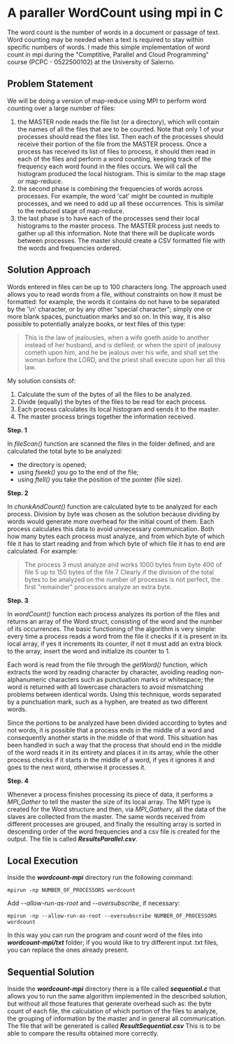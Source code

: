 # A paraller WordCount using mpi in C

The word count is the number of words in a document or passage of text. Word counting may be needed when a text is required to stay within specific numbers of words.
I made this simple implementation of word count in mpi during the "Comptitive, Parallel and Cloud Programming" course (PCPC - 0522500102) at the University of Salerno.

## Problem Statement

We will be doing a version of map-reduce using MPI to perform word counting over a large number of files:
1. the MASTER node reads the file list (or a directory), which will contain the names of all the files that are to be counted. Note that only 1 of your processes should read the files list. Then each of the processes should receive their portion of the file from the MASTER process. Once a process has received its list of files to process, it should then read in each of the files and perform a word counting, keeping track of the frequency each word found in the files occurs. We will call the histogram produced the local histogram. This is similar to the map stage or map-reduce.
2. the second phase is combining the frequencies of words across processes. For example, the word 'cat' might be counted in multiple processes, and we need to add up all these occurrences. This is similar to the reduced stage of map-reduce.
3. the last phase is to have each of the processes send their local histograms to the master process. The MASTER process just needs to gather up all this information. Note that there will be duplicate words between processes. The master should create a CSV formatted file with the words and frequencies ordered.

## Solution Approach

Words entered in files can be up to 100 characters long. The approach used allows you to read words from a file, without constraints on how it must be formatted: for example, the words it contains do not have to be separated by the '\n' character, or by any other "special character"; simply one or more blank spaces, punctuation marks and so on.
In this way, it is also possible to potentially analyze books, or text files of this type:

> This is the law of jealousies, when a wife goeth aside to another
> instead of her husband, and is defiled; or when the spirit of
> jealousy cometh upon him, and he be jealous over his wife, and shall
> set the woman before the LORD, and the priest shall execute upon her
> all this law.

My solution consists of:
1. Calculate the sum of the bytes of all the files to be analyzed.
2. Divide (equally) the bytes of the files to be read for each process.
3. Each process calculates its local histogram and sends it to the master.
4. The master process brings together the information received.

**Step. 1**

In *fileScan()* function are scanned the files in the folder defined, and are calculated the total byte to be analyzed:
- the directory is opened;
- using *fseek()* you go to the end of the file;
- using *ftell()* you take the position of the pointer (file size).

**Step. 2**

In *chunkAndCount()* function are calculated byte to be analyzed for each process. Division by byte was chosen as the solution because dividing by words would generate more overhead for the initial count of them. Each process calculates this data to avoid unnecessary communication. Both how many bytes each process must analyze, and from which byte of which file it has to start reading and from which byte of which file it has to end are calculated.
For example:
> The process 3 must analyze and works 1000 bytes from byte 400 of file 5 up to 150 bytes of the file 7
Clearly if the division of the total bytes to be analyzed on the number of processes is not perfect, the first "remainder" processors analyze an extra byte.

**Step. 3**

In *wordCount()* function each process analyzes its portion of the files and returns an array of the Word struct, consisting of the word and the number of its occurrences. The basic functioning of the algorithm is very simple: every time a process reads a word from the file it checks if it is present in its local array, if yes it increments its counter, if not it must add an extra block to the array, insert the word and initialize its counter to 1.

Each word is read from the file through the *getWord()* function, which extracts the word by reading character by character, avoiding reading non-alphanumeric characters such as punctuation marks or whitespace; the word is returned with all lowercase characters to avoid mismatching problems between identical words. Using this technique, words separated by a punctuation mark, such as a hyphen, are treated as two different words.

Since the portions to be analyzed have been divided according to bytes and not words, it is possible that a process ends in the middle of a word and consequently another starts in the middle of that word. This situation has been handled in such a way that the process that should end in the middle of the word reads it in its entirety and places it in its array, while the other process checks if it starts in the middle of a word, if yes it ignores it and goes to the next word, otherwise it processes it.

**Step. 4**

Whenever a process finishes processing its piece of data, it performs a *MPI_Gather* to tell the master the size of its local array. The MPI type is created for the Word structure and then, via *MPI_Gatherv*, all the data of the slaves are collected from the master. The same words received from different processes are grouped, and finally the resulting array is sorted in descending order of the word frequencies and a csv file is created for the output. The file is called ***ResultsParallel.csv***.

## Local Execution

Inside the ***wordcount-mpi*** directory run the following command:

    mpirun -np NUMBER_OF_PROCESSORS wordcount 

Add *--allow-run-as-root* and *--oversubscribe*, if necessary:

    mpirun -np --allow-run-as-root --oversubscribe NUMBER_OF_PROCESSORS wordcount 

In this way you can run the program and count word of the files into ***wordcount-mpi/txt*** folder; if you would like to try different input .txt files, you can replace the ones already present.

## Sequential Solution

Inside the ***wordcount-mpi*** directory there is a file called ***sequential.c*** that allows you to run the same algorithm implemented in the described solution, but without all those features that generate overhead such as: the byte count of each file, the calculation of which portion of the files to analyze, the grouping of information by the master and in general all communication. The file that will be generated is called ***ResultSequential.csv***
This is to be able to compare the results obtained more correctly.
